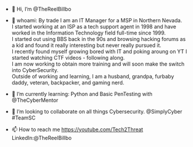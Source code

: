 - 👋 Hi, I’m @TheReelBillbo
- 👀 whoami:  By trade I am an IT Manager for a MSP in Northern Nevada.  
      I started working at an ISP as a tech support agent in 1998 and have worked in the Information Technology field full-time since 1999.  
      I started out using BBS back in the 90s and browsing hacking forums as a kid and found it really interesting but never really pursued it.  
      I recently found myself growing bored with IT and poking aroung on YT I started watching CTF videos - following along.  
      I am now working to obtain more training and will soon make the switch into CyberSecurity.  
      Outside of working and learning, I am a husband, grandpa, furbaby daddy, veteran, backpacker, and gaming nerd.

- 🌱 I’m currently learning: Python and Basic PenTesting with @TheCyberMentor
- 💞️ I’m looking to collaborate on all things Cybersecurity. @SimplyCyber #TeamSC
- 📫 How to reach me https://youtube.com/Tech2Threat LinkedIn:@TheReelBillbo 
 
<!---
TheReelBillbo/TheReelBillbo is a ✨ special ✨ repository because its `README.md` (this file) appears on your GitHub profile.
You can click the Preview link to take a look at your changes.
--->
